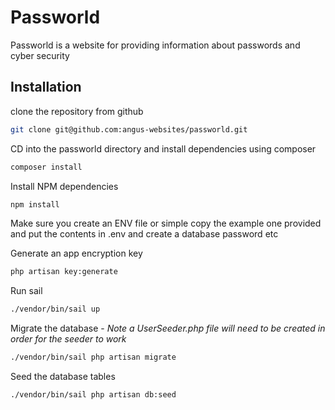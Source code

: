 # Passworld

Passworld is a website for providing information about passwords and cyber security 
## Installation

clone the repository from github

```bash
git clone git@github.com:angus-websites/passworld.git
```

CD into the passworld directory and install dependencies using composer

```bash
composer install
```

Install NPM dependencies

```bash
npm install
```

Make sure you create an ENV file or simple copy the example one provided and put the contents in .env and create a database password etc

Generate an app encryption key

```bash
php artisan key:generate
```

Run sail

```bash
./vendor/bin/sail up
```

Migrate the database - *Note a UserSeeder.php file will need to be created in order for the seeder to work*

```bash
./vendor/bin/sail php artisan migrate
```

Seed the database tables

```bash
./vendor/bin/sail php artisan db:seed
```
